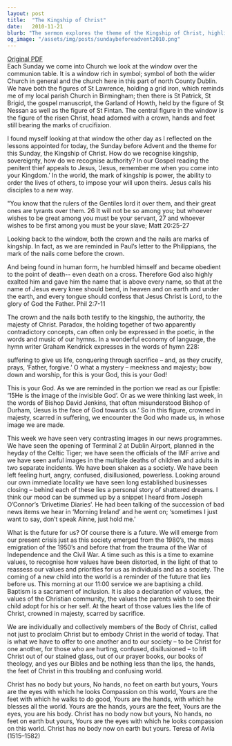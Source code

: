 ```yaml
---
layout: post
title:  "The Kingship of Christ"
date:   2010-11-21
blurb: "The sermon explores the theme of the Kingship of Christ, highlighting the paradox of majesty and suffering. It discusses how Christ's authority is represented through both the crown and the nails, symbolizing his sacrifice and resurrection. The sermon also relates the teachings of Christ to contemporary societal challenges, urging the congregation to embody Christ in their lives."
og_image: "/assets/img/posts/sundaybeforeadvent2010.png"
---
```

[Original PDF](/assets/pdf/sundaybeforeadvent2010.pdf)    
Each Sunday we come into Church we look at the window over the communion table. It is a window rich in symbol; symbol of both the wider Church in general and the church here in this part of north County Dublin. We have both the figures of St Lawrence, holding a grid iron, which reminds me of my local parish Church in Birmingham; then there is St Patrick, St Brigid, the gospel manuscript, the Garland of Howth, held by the figure of St Nessan as well as the figure of St Fintan. The central figure in the window is the figure of the risen Christ, head adorned with a crown, hands and feet still bearing the marks of crucifixion.

I found myself looking at that window the other day as I reflected on the lessons appointed for today, the Sunday before Advent and the theme for this Sunday, the Kingship of Christ. How do we recognise kingship, sovereignty, how do we recognise authority? In our Gospel reading the penitent thief appeals to Jesus, ‘Jesus, remember me when you come into your Kingdom.’ In the world, the mark of kingship is power, the ability to order the lives of others, to impose your will upon theirs. Jesus calls his disciples to a new way.

"You know that the rulers of the Gentiles lord it over them, and their great ones are tyrants over them. 26 It will not be so among you; but whoever wishes to be great among you must be your servant, 27 and whoever wishes to be first among you must be your slave; Matt 20:25-27

Looking back to the window, both the crown and the nails are marks of kingship. In fact, as we are reminded in Paul’s letter to the Philippians, the mark of the nails come before the crown.

And being found in human form, he humbled himself and became obedient to the point of death-- even death on a cross. Therefore God also highly exalted him and gave him the name that is above every name, so that at the name of Jesus every knee should bend, in heaven and on earth and under the earth, and every tongue should confess that Jesus Christ is Lord, to the glory of God the Father. Phil 2:7-11

The crown and the nails both testify to the kingship, the authority, the majesty of Christ. Paradox, the holding together of two apparently contradictory concepts, can often only be expressed in the poetic, in the words and music of our hymns. In a wonderful economy of language, the hymn writer Graham Kendrick expresses in the words of hymn 228:

suffering to give us life, conquering through sacrifice – and, as they crucify, prays, ‘Father, forgive.’ O what a mystery – meekness and majesty; bow down and worship, for this is your God, this is your God!

This is your God. As we are reminded in the portion we read as our Epistle: ‘15He is the image of the invisible God’. Or as we were thinking last week, in the words of Bishop David Jenkins, that often misunderstood Bishop of Durham, ‘Jesus is the face of God towards us.’ So in this figure, crowned in majesty, scarred in suffering, we encounter the God who made us, in whose image we are made.

This week we have seen very contrasting images in our news programmes. We have seen the opening of Terminal 2 at Dublin Airport, planned in the heyday of the Celtic Tiger; we have seen the officials of the IMF arrive and we have seen awful images in the multiple deaths of children and adults in two separate incidents. We have been shaken as a society. We have been left feeling hurt, angry, confused, disillusioned, powerless. Looking around our own immediate locality we have seen long established businesses closing – behind each of these lies a personal story of shattered dreams. I think our mood can be summed up by a snippet I heard from Joseph O’Connor’s ‘Drivetime Diaries’. He had been talking of the succession of bad news items we hear in ‘Morning Ireland’ and he went on; ‘sometimes I just want to say, don’t speak Ainne, just hold me.’

What is the future for us? Of course there is a future. We will emerge from our present crisis just as this society emerged from the 1980’s, the mass emigration of the 1950’s and before that from the trauma of the War of Independence and the Civil War. A time such as this is a time to examine values, to recognise how values have been distorted, in the light of that to reassess our values and priorities for us as individuals and as a society. The coming of a new child into the world is a reminder of the future that lies before us. This morning at our 11:00 service we are baptising a child. Baptism is a sacrament of inclusion. It is also a declaration of values, the values of the Christian community, the values the parents wish to see their child adopt for his or her self. At the heart of those values lies the life of Christ, crowned in majesty, scarred by sacrifice.

We are individually and collectively members of the Body of Christ, called not just to proclaim Christ but to embody Christ in the world of today. That is what we have to offer to one another and to our society – to be Christ for one another, for those who are hurting, confused, disillusioned – to lift Christ out of our stained glass, out of our prayer books, our books of theology, and yes our Bibles and be nothing less than the lips, the hands, the feet of Christ in this troubling and confusing world.

Christ has no body but yours, No hands, no feet on earth but yours, Yours are the eyes with which he looks Compassion on this world, Yours are the feet with which he walks to do good, Yours are the hands, with which he blesses all the world. Yours are the hands, yours are the feet, Yours are the eyes, you are his body. Christ has no body now but yours, No hands, no feet on earth but yours, Yours are the eyes with which he looks compassion on this world. Christ has no body now on earth but yours. Teresa of Avila (1515–1582)
